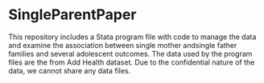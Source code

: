 # SingleParentPaper
This repository includes a Stata program file with code to manage the data and examine the association 
between single mother andsingle father families and several adolescent outcomes. The data used by the 
program files are the from Add Health dataset. Due to the confidential nature of the data, we cannot 
share any data files.
